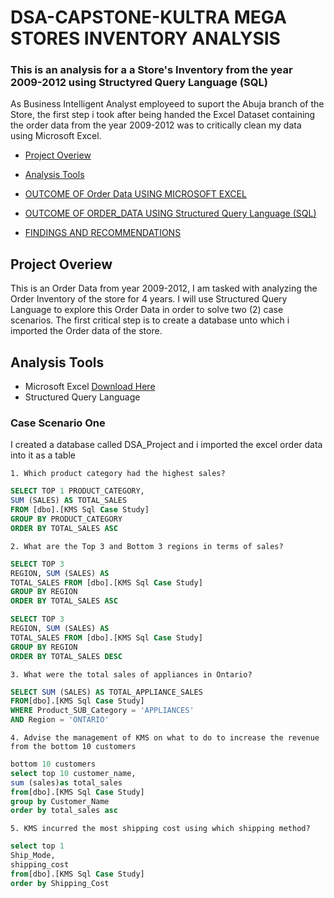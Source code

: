 # DSA-CAPSTONE-KULTRA MEGA STORES INVENTORY ANALYSIS

### This is an analysis for a a Store's Inventory from the year 2009-2012 using Structyred Query Language (SQL)

As Business Intelligent Analyst employeed to suport the Abuja branch of the Store, the first step i took after being handed the 
Excel Dataset containing the order data from the year 2009-2012 was to critically clean my data using Microsoft Excel.

- [Project Overiew](#project-overview)

- [Analysis Tools](#analysis-tools)

- [OUTCOME OF Order Data USING MICROSOFT EXCEL](#outcome-of-order-data-using-microsoft-excel)

- [OUTCOME OF ORDER_DATA USING Structured Query Language (SQL)](#outcome-of-order-data-using-structured-query-language-sql)

- [FINDINGS AND RECOMMENDATIONS](#findings-and-recommendations)


## Project Overiew

This is an Order Data from year 2009-2012, I am tasked with analyzing the Order Inventory of the store for 4 years.
I will use Structured Query Language to explore this Order Data in order to solve two (2) case scenarios.
The first critical step is to create a database unto which i imported the Order data of the store. 


## Analysis Tools

- Microsoft Excel [Download Here](https://www.microsoft.com)
- Structured Query Language

### Case Scenario One

I created a database called DSA_Project and i imported the excel order data into it as a table

    1. Which product category had the highest sales?

 ```sql
SELECT TOP 1 PRODUCT_CATEGORY, 
SUM (SALES) AS TOTAL_SALES
FROM [dbo].[KMS Sql Case Study]
GROUP BY PRODUCT_CATEGORY
ORDER BY TOTAL_SALES ASC

```
       
    2. What are the Top 3 and Bottom 3 regions in terms of sales?

```sql
SELECT TOP 3
REGION, SUM (SALES) AS
TOTAL_SALES FROM [dbo].[KMS Sql Case Study]
GROUP BY REGION 
ORDER BY TOTAL_SALES ASC

SELECT TOP 3
REGION, SUM (SALES) AS
TOTAL_SALES FROM [dbo].[KMS Sql Case Study]
GROUP BY REGION 
ORDER BY TOTAL_SALES DESC

```

    3. What were the total sales of appliances in Ontario?

 ```sql
SELECT SUM (SALES) AS TOTAL_APPLIANCE_SALES
FROM[dbo].[KMS Sql Case Study]
WHERE Product_SUB_Category = 'APPLIANCES'
AND Region = 'ONTARIO'

```

    4. Advise the management of KMS on what to do to increase the revenue from the bottom 10 customers

 ```sql
bottom 10 customers
select top 10 customer_name,
sum (sales)as total_sales
from[dbo].[KMS Sql Case Study]
group by Customer_Name 
order by total_sales asc

```

    5. KMS incurred the most shipping cost using which shipping method?

```sql
select top 1
Ship_Mode,
shipping_cost
from[dbo].[KMS Sql Case Study]
order by Shipping_Cost

```

  


